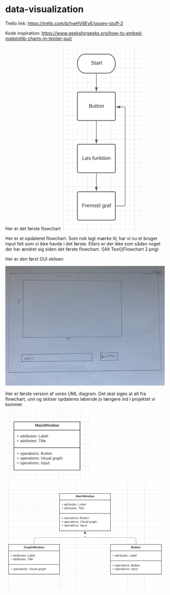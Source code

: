 # data-visualization
Trello link: https://trello.com/b/hwHV8EyE/gooey-stuff-2

Kode inspiration: https://www.geeksforgeeks.org/how-to-embed-matplotlib-charts-in-tkinter-gui/

Her er det første flowchart
![Alt Text](FLOWIE.png)

Her er et opdateret flowchart. Som nok lagt mærke til, har vi nu et bruger input felt som vi ikke havde i det første. Ellers er der ikke som sådan noget der har ændret sig siden det første flowchart. 
![Alt Text](Flowchart 2.png)



Her er den først GUI skitsen

![Alt Text](GUIskitse1.jpg)

Her er første version af vores UML diagram. Det skal siges at alt fra flowchart, uml og skitser opdateres løbende jo længere ind i projektet vi kommer 

![Alt Text](UMLCASGUI.png)



![Alt Text](UML2.png)
